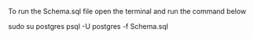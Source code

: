 To run the Schema.sql file open the terminal and run the command below

sudo su postgres psql -U postgres -f Schema.sql
